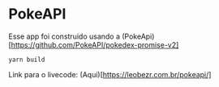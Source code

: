 # PokeAPI
Esse app foi construido usando a (PokeApi)[https://github.com/PokeAPI/pokedex-promise-v2]

```
yarn build
```

Link para o livecode: (Aqui)[https://leobezr.com.br/pokeapi/]